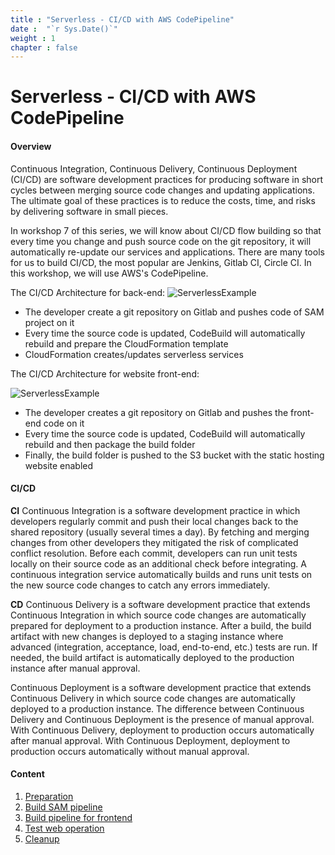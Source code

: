 ```yaml
---
title : "Serverless - CI/CD with AWS CodePipeline"
date :  "`r Sys.Date()`" 
weight : 1 
chapter : false
---
```


# Serverless - CI/CD with AWS CodePipeline

#### Overview

Continuous Integration, Continuous Delivery, Continuous Deployment (CI/CD) are software development practices for producing software in short cycles between merging source code changes and updating applications. The ultimate goal of these practices is to reduce the costs, time, and risks by delivering software in small pieces.

In workshop 7 of this series, we will know about CI/CD flow building so that every time you change and push source code on the git repository, it will automatically re-update our services and applications. There are many tools for us to build CI/CD, the most popular are Jenkins, Gitlab CI, Circle CI. In this workshop, we will use AWS's CodePipeline.

The CI/CD Architecture for back-end:
![ServerlessExample](https://chaunguyen3rd.github.io/000084-Book-store-CI-CD-with-Code-Pipeline/images/SAMPipeline.png?featherlight=false&width=50pc)

- The developer create a git repository on Gitlab and pushes code of SAM project on it
- Every time the source code is updated, CodeBuild will automatically rebuild and prepare the CloudFormation template
- CloudFormation creates/updates serverless services

The CI/CD Architecture for website front-end:

![ServerlessExample](https://chaunguyen3rd.github.io/000084-Book-store-CI-CD-with-Code-Pipeline/images/FrontEndPipeline.png?featherlight=false&width=50pc)

- The developer creates a git repository on Gitlab and pushes the front-end code on it
- Every time the source code is updated, CodeBuild will automatically rebuild and then package the build folder
- Finally, the build folder is pushed to the S3 bucket with the static hosting website enabled

#### CI/CD

**CI**
Continuous Integration is a software development practice in which developers regularly commit and push their local changes back to the shared repository (usually several times a day). By fetching and merging changes from other developers they mitigated the risk of complicated conflict resolution. Before each commit, developers can run unit tests locally on their source code as an additional check before integrating. A continuous integration service automatically builds and runs unit tests on the new source code changes to catch any errors immediately.

**CD**
Continuous Delivery is a software development practice that extends Continuous Integration in which source code changes are automatically prepared for deployment to a production instance. After a build, the build artifact with new changes is deployed to a staging instance where advanced (integration, acceptance, load, end-to-end, etc.) tests are run. If needed, the build artifact is automatically deployed to the production instance after manual approval.

Continuous Deployment is a software development practice that extends Continuous Delivery in which source code changes are automatically deployed to a production instance. The difference between Continuous Delivery and Continuous Deployment is the presence of manual approval. With Continuous Delivery, deployment to production occurs automatically after manual approval. With Continuous Deployment, deployment to production occurs automatically without manual approval.

#### Content

1. [Preparation](1-preparation/)
2. [Build SAM pipeline](2-build-sam-pipeline/)
3. [Build pipeline for frontend](3-build-frontend-pipeline/)
4. [Test web operation](4-test-operation/)
5. [Cleanup](5-cleanup)